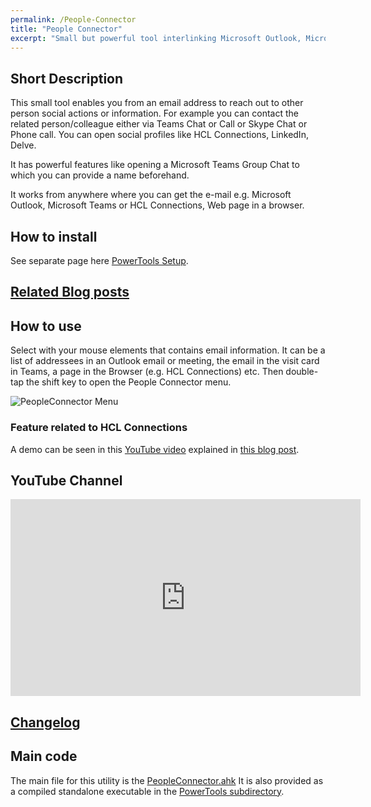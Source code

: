 ```yaml
---
permalink: /People-Connector
title: "People Connector"
excerpt: "Small but powerful tool interlinking Microsoft Outlook, Microsoft Teams, Skype, HCL Connections and much more."
---
```


## Short Description

This small tool enables you from an email address to reach out to other person social actions or information.
For example you can contact the related person/colleague either via Teams Chat or Call or Skype Chat or Phone call.
You can open social profiles like HCL Connections, LinkedIn, Delve.

It has powerful features like opening a Microsoft Teams Group Chat to which you can provide a name beforehand.

It works from anywhere where you can get the e-mail e.g. Microsoft Outlook, Microsoft Teams or HCL Connections, Web page in a browser.

## How to install

See separate page here [PowerTools Setup](PowerTools-Setup).

## [Related Blog posts](https://tdalon.blogspot.com/search/label/people-connector)

## How to use

Select with your mouse elements that contains email information. It can be a list of addressees in an Outlook email or meeting, the email in the visit card in Teams, a page in the Browser (e.g. HCL Connections) etc.
Then double-tap the shift key to open the People Connector menu.

![PeopleConnector Menu](/ahk/assets/images/PeopleConnector_MainMenu.png)

### Feature related to HCL Connections

A demo can be seen in this [YouTube video](https://www.youtube.com/watch?v=cyN5BNR6PKI&t=1102s) explained in [this blog post](https://tdalon.blogspot.com/2020/10/connections-powertools-presentation-2020.html).

## YouTube Channel

<div align="center"><iframe width="560" height="315" src="https://www.youtube.com/embed/videoseries?list=PLUSZfg60tAwIebdiMlRjF_KFWdWTYnKur" frameborder="0" allow="accelerometer; autoplay; encrypted-media; gyroscope; picture-in-picture" allowfullscreen></iframe></div>

## [Changelog](People-Connector-(Changelog))

## Main code

The main file for this utility is the [PeopleConnector.ahk](https://github.com/tdalon/ahk/blob/main/PeopleConnector.ahk)
It is also provided as a compiled standalone executable in the [PowerTools subdirectory](https://github.com/tdalon/ahk/tree/main/PowerTools).
